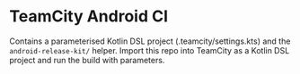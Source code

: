 # TeamCity Android CI

Contains a parameterised Kotlin DSL project (.teamcity/settings.kts) and the `android-release-kit/` helper.
Import this repo into TeamCity as a Kotlin DSL project and run the build with parameters.
